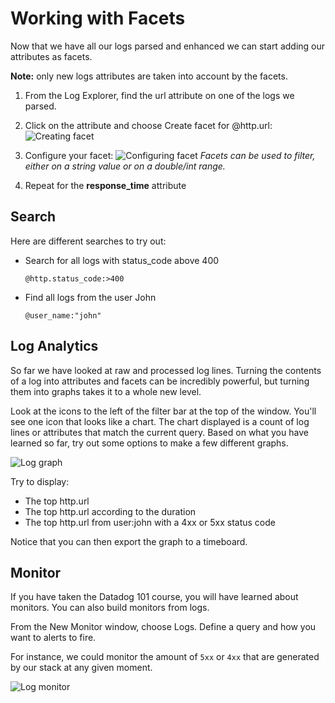 # Working with Facets

Now that we have all our logs parsed and enhanced we can start adding our attributes as facets.

**Note:** only new logs attributes are taken into account by the facets.

1. From the Log Explorer, find the url attribute on one of the logs we parsed.
1. Click on the attribute and choose Create facet for @http.url:
   ![Creating facet](/technovangelist/scenarios/logsintro3/assets/creating_facet.png)

1. Configure your facet:
   ![Configuring facet](/technovangelist/scenarios/logsintro3/assets/configuring_facet.png)
   *Facets can be used to filter, either on a string value or on a double/int range.*

1. Repeat for the **response_time** attribute

## Search

Here are different searches to try out:

* Search for all logs with status_code above 400
  
    `@http.status_code:>400`
  
* Find all logs from the user John
  
    `@user_name:"john"`

## Log Analytics

So far we have looked at raw and processed log lines. Turning the contents of a log into attributes and facets can be incredibly powerful, but turning them into graphs takes it to a whole new level.

Look at the icons to the left of the filter bar at the top of the window. You'll see one icon that looks like a chart. The chart displayed is a count of log lines or attributes that match the current query. Based on what you have learned so far, try out some options to make a few different graphs. 

  ![Log graph](/technovangelist/scenarios/logsintro3/assets/log_graph.png)

Try to display:

  * The top http.url
  * The top http.url according to the duration
  * The top http.url from user:john with a 4xx or 5xx status code

Notice that you can then export the graph to a timeboard.

## Monitor

If you have taken the Datadog 101 course, you will have learned about monitors. You can also build monitors from logs. 

From the New Monitor window, choose Logs. Define a query and how you want to alerts to fire.

For instance, we could monitor the amount of `5xx` or `4xx` that are generated by our stack at any given moment.

![Log monitor](/technovangelist/scenarios/logsintro3/assets/log_monitor.png)
